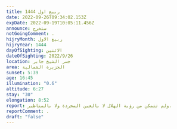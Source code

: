 ```yaml
---
title: ربيع اول 1444
date: 2022-09-26T09:34:02.153Z
expDate: 2022-09-19T10:05:11.456Z
announce: ستخرج
notGoingComment: .
hijryMonth: ربيع الاول
hijryYear: 1444
dayOfSighting: الاثنين
dateOfSighting: 2022/9/26
location: جسر الشيخ جابر
area: الجزيرة الشمالية
sunset: 5:39
age: 16:45
illumination: "0.6"
altitude: 6:27
stay: "30"
elongation: 8:52
report: ولم تتمكن من رؤية الهلال لا بالعين المجردة ولا بالمناظير.
reportComment: .
draft: "false"
---
```

